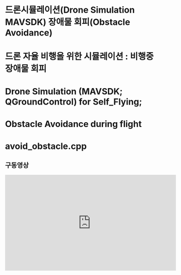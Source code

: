# 드론시뮬레이션(Drone Simulation MAVSDK) 장애물 회피(Obstacle Avoidance)
# 
# 드론 자율 비행을 위한 시뮬레이션 : 비행중 장애물 회피
# Drone Simulation (MAVSDK; QGroundControl) for Self_Flying;
# Obstacle Avoidance during flight
# 
# avoid_obstacle.cpp


## 구동영상 

<iframe width="560" height="315" src="https://https://youtu.be/Q65plF_o28U" frameborder="0" allow="accelerometer; autoplay; clipboard-write; encrypted-media; gyroscope; picture-in-picture" allowfullscreen></iframe> 



